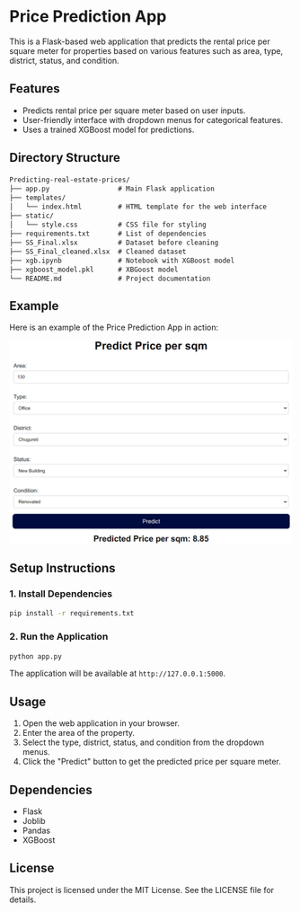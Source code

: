 # Price Prediction App

This is a Flask-based web application that predicts the rental price per square meter for properties based on various features such as area, type, district, status, and condition.

## Features

- Predicts rental price per square meter based on user inputs.
- User-friendly interface with dropdown menus for categorical features.
- Uses a trained XGBoost model for predictions.

## Directory Structure

```
Predicting-real-estate-prices/
├── app.py                 # Main Flask application
├── templates/
│   └── index.html         # HTML template for the web interface
├── static/
│   └── style.css          # CSS file for styling
├── requirements.txt       # List of dependencies
├── SS_Final.xlsx          # Dataset before cleaning
├── SS_Final_cleaned.xlsx  # Cleaned dataset
├── xgb.ipynb              # Notebook with XGBoost model
├── xgboost_model.pkl      # XBGoost model
└── README.md              # Project documentation
```

## Example

Here is an example of the Price Prediction App in action:

![Churn Prediction App Example 1](Example.png)

## Setup Instructions

### 1. Install Dependencies

```sh
pip install -r requirements.txt
```

### 2. Run the Application

```sh
python app.py
```

The application will be available at `http://127.0.0.1:5000`.

## Usage

1. Open the web application in your browser.
2. Enter the area of the property.
3. Select the type, district, status, and condition from the dropdown menus.
4. Click the "Predict" button to get the predicted price per square meter.

## Dependencies

- Flask
- Joblib
- Pandas
- XGBoost

## License

This project is licensed under the MIT License. See the LICENSE file for details.
